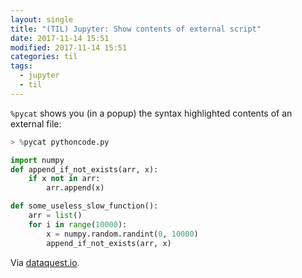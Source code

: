 ```yaml
---
layout: single
title: "(TIL) Jupyter: Show contents of external script"
date: 2017-11-14 15:51
modified: 2017-11-14 15:51
categories: til
tags:
  - jupyter
  - til
---
```


`%pycat` shows you (in a popup) the syntax highlighted contents of an external file:

```python
> %pycat pythoncode.py

import numpy
def append_if_not_exists(arr, x):
    if x not in arr:
        arr.append(x)

def some_useless_slow_function():
    arr = list()
    for i in range(10000):
        x = numpy.random.randint(0, 10000)
        append_if_not_exists(arr, x)
```

Via [dataquest.io](https://www.dataquest.io/blog/jupyter-notebook-tips-tricks-shortcuts/).
